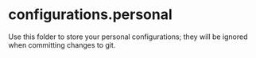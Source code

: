 # configurations.personal

Use this folder to store your personal configurations; they will be ignored when committing changes to git.
